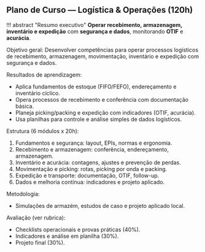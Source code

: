## Plano de Curso — Logística & Operações (120h)

!!! abstract "Resumo executivo"
    **Operar recebimento, armazenagem, inventário e expedição** com **segurança e dados**, monitorando **OTIF** e **acurácia**.

Objetivo geral: Desenvolver competências para operar processos logísticos de recebimento, armazenagem, movimentação, inventário e expedição com segurança e dados.

Resultados de aprendizagem:
- Aplica fundamentos de estoque (FIFO/FEFO), endereçamento e inventário cíclico.
- Opera processos de recebimento e conferência com documentação básica.
- Planeja picking/packing e expedição com indicadores (OTIF, acurácia).
- Usa planilhas para controle e análise simples de dados logísticos.

Estrutura (6 módulos x 20h):
1. Fundamentos e segurança: layout, EPIs, normas e ergonomia.
2. Recebimento e armazenagem: conferência, endereçamento, armazenagem.
3. Inventário e acurácia: contagens, ajustes e prevenção de perdas.
4. Movimentação e picking: rotas, picking por onda e packing.
5. Expedição e transporte: documentação, OTIF, follow-up.
6. Dados e melhoria contínua: indicadores e projeto aplicado.

Metodologia:
- Simulações de armazém, estudos de caso e projeto aplicado local.

Avaliação (ver rubrica):
- Checklists operacionais e provas práticas (40%).
- Indicadores e análise em planilha (30%).
- Projeto final (30%).


